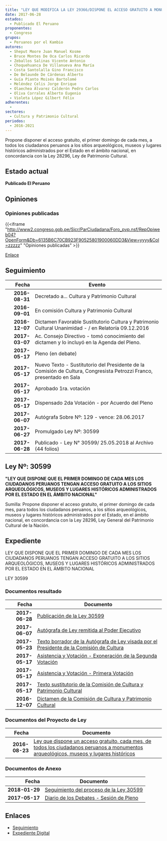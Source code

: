 ```yaml
---
title: "LEY QUE MODIFICA LA LEY 29366/DISPONE EL ACCESO GRATUITO A MONUMENTOS ARQUEOLÓGICOS, MUSEOS Y LUGARES HISTÓRICOS"
date: 2017-06-28
estados: 
  - Publicado El Peruano
proponentes: 
  - Congreso
grupos: 
  - Peruanos por el Kambio
autores: 
  - Sheput Moore Juan Manuel Kosme
  - Bruce Montes De Oca Carlos Ricardo
  - Zeballos Salinas Vicente Antonio
  - Choquehuanca De Villanueva Ana María
  - Costa Santolalla Gino Francisco
  - De Belaunde De Cárdenas Alberto
  - Guía Pianto Moisés Bartolomé
  - Meléndez Celis Jorge Enrique
  - Olaechea Álvarez Calderón Pedro Carlos
  - Oliva Corrales Alberto Eugenio
  - Violeta López Gilbert Félix
adherentes: 
  - 
sectores: 
  - Cultura y Patrimonio Cultural
periodos: 
  - 2016-2021
---
```


Propone disponer el acceso gratuito, el primer domingo de cada mes, a todos los ciudadanos peruanos a los sitios arqueológicos, museos y lugares históricos administrados por el Estado en el ámbito nacional, en concordancia con la Ley 28296, Ley de Patrimonio Cultural.


## Estado actual

**Publicado El Peruano**

## Opiniones

### Opiniones publicadas

{{<iframe "http://www2.congreso.gob.pe/Sicr/ParCiudadana/Foro_pvp.nsf/RepOpiweb04?OpenForm&Db=6135B6C70CB923F90525801900060DD3&View=yyyy&Col=zzzzz" "Opiniones publicadas" >}}

[Enlace](http://www2.congreso.gob.pe/Sicr/ParCiudadana/Foro_pvp.nsf/RepOpiweb04?OpenForm&Db=6135B6C70CB923F90525801900060DD3&View=yyyy&Col=zzzzz)

## Seguimiento

| Fecha | Evento |
|------:|--------|
| **2016-08-31** | Decretado a... Cultura y Patrimonio Cultural|
| **2016-09-01** | En comisión Cultura y Patrimonio Cultural|
| **2016-12-07** | Dictamen Favorable Sustitutorio Cultura y Patrimonio Cultural Unanimidad - / en Relatoría 09.12.2016|
| **2017-03-07** | Ac. Consejo Directivo - tomó conocimiento del dictamen y lo incluyó en la Agenda del Pleno.|
| **2017-05-17** | Pleno (en debate)|
| **2017-05-17** | Nuevo Texto - Sustitutorio del Presidente de la Comisión de Cultura, Congresista Petrozzi Franco, presentado en Sala|
| **2017-05-17** | Aprobado 1ra. votación|
| **2017-05-17** | Dispensado 2da Votación - por Acuerdo del Pleno|
| **2017-06-07** | Autógrafa Sobre Nº: 129 - vence: 28.06.2017|
| **2017-06-27** | Promulgado Ley Nº: 30599|
| **2017-06-28** | Publicado - Ley N° 30599/ 25.05.2018 al Archivo (44 folios)|

## Ley Nº: 30599

**"LEY QUE DISPONE QUE EL PRIMER DOMINGO DE CADA MES LOS CIUDADANOS PERUANOS TENGAN ACCESO GRATUITO A LOS SITIOS ARQUEOLÓGICOS, MUSEOS Y LUGARES HISTÓRICOS ADMINISTRADOS POR EL ESTADO EN EL ÁMBITO NACIONAL"**

Sumilla: Propone disponer el acceso gratuito, el primer domingo de cada mes, para todos los ciudadanos peruanos, a los sitios arqueológicos, museos y lugares históricos administrados por el Estado, en el ámbito nacional, en concordancia con la Ley 28296, Ley General del Patrimonio Cultural de la Nación.


## Expediente

LEY QUE DISPONE QUE EL PRIMER DOMINGO DE CADA MES LOS CIUDADANOS PERUANOS TENGAN ACCESO GRATUITO A LOS SITIOS ARQUEOLÓGICOS, MUSEOS Y LUGARES HISTÓRICOS ADMINISTRADOS POR EL ESTADO EN EL ÁMBITO NACIONAL

LEY 30599


### Documentos resultado

| Fecha | Documento |
|------:|--------|
| **2017-06-28** | [Publicación de la Ley 30599](http://www.leyes.congreso.gob.pe/Documentos/2016_2021/ADLP/Normas_Legales/30599-LEY.pdf) |
| **2017-06-07** | [Autógrafa de Ley remitida al Poder Ejecutivo](http://www.leyes.congreso.gob.pe/Documentos/2016_2021/ADLP/Texto_Aprobado/AU0011220170607.pdf) |
| **2017-05-23** | [Texto borrador de la Autógrafa de Ley visada por el Presidente de la Comisión de Cultura](http://www.leyes.congreso.gob.pe/Documentos/2016_2021/Texto_Borrador_de_Autografa/BAU0011220170523.pdf) |
| **2017-05-17** | [Asistencia y Votación - Exoneración de la Segunda Votación](http://www.leyes.congreso.gob.pe/Documentos/2016_2021/Asistencia_y_Votacion/Proyectos_de_Ley/Exoneracion_de_Segunda_Votacion/ESV0011220170517.pdf) |
| **2017-05-17** | [Asistencia y Votación - Primera Votación](http://www.leyes.congreso.gob.pe/Documentos/2016_2021/Asistencia_y_Votacion/Proyectos_de_Ley/AV0011220170517.pdf) |
| **2017-05-17** | [Texto sustitutorio de la Comisión de Cultura y Patrimonio Cultural](http://www.leyes.congreso.gob.pe/Documentos/2016_2021/Texto_Sustitutorio/Proyectos_de_Ley/TS0011220170517.pdf) |
| **2016-12-07** | [Dictamen de la Comisión de Cultura y Patrimonio Cultural](http://www.leyes.congreso.gob.pe/Documentos/2016_2021/Dictamenes/Proyectos_de_Ley/00112DC05MAY20161207.pdf) |

### Documentos del Proyecto de Ley

| Fecha | Documento |
|------:|--------|
| **2016-08-23** | [Ley que dispone un acceso gratuito, cada mes, de todos los ciudadanos peruanos a monumentos arqueológicos, museos y lugares históricos](http://www.leyes.congreso.gob.pe/Documentos/2016_2021/Proyectos_de_Ley_y_de_Resoluciones_Legislativas/PL00112_20160823.pdf) |

### Documentos de Anexo

| Fecha | Documento |
|------:|--------|
| **2018-01-29** | [Seguimiento del proceso de la Ley 30599](http://www.leyes.congreso.gob.pe/Documentos/2016_2021/Seguimiento_de_Proyectos_de_Ley/00112PL20180129.pdf) |
| **2017-05-17** | [Diario de los Debates - Sesión de Pleno](http://www.leyes.congreso.gob.pe/Documentos/2016_2021/ADLP/Diario_Debates/30599_DD.pdf) |

## Enlaces 

- [Seguimiento](http://www2.congreso.gob.pe/Sicr/TraDocEstProc/CLProLey2016.nsf/f7fff46988ca05b1052578e100829cc7/dc581f664d68e3ac0525801900037ad3?OpenDocument)
- [Expediente Digital](http://www2.congreso.gob.pehttp://www2.congreso.gob.pe/Sicr/TraDocEstProc/CLProLey2016.nsf/f7fff46988ca05b1052578e100829cc7/dc581f664d68e3ac0525801900037ad3?OpenDocument&Click=05257FB7005EB655.eb71d0cf91d8294e05256cdf006b5706/$Body/0.1C6C)
